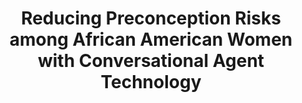 ---
name: "Reducing Preconception Risks Among African American"
title: "Reducing Preconception Risks among African American Women with Conversational Agent Technology"
journal: "journal name" 
project: null
event: "Journal of the American Board of Family Medicine, 28(4):441-451"
authors:
- name: "Jack, B."
- name: "Bickmore, T."
- name: "Hempstead, M."
- name: "Nyahkoon, L."
- name: "Sadikova, E."
- name: "Mitchell, S."
- name: "Gardiner, P."
- name: "Adigun, F."
- name: "Penti, B."
- name: "Schulman, D."
- name: "Damus, K."
year: 2015
resources: null
external_url: null
draft: false 
headless: true
---
